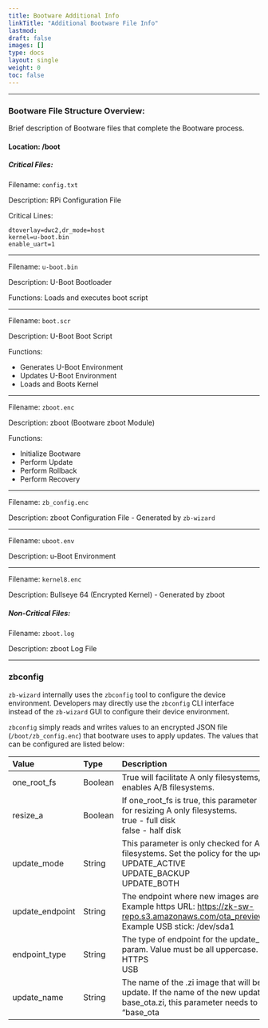 ```yaml
---
title: Bootware Additional Info
linkTitle: "Additional Bootware File Info"
lastmod:
draft: false
images: []
type: docs
layout: single
weight: 0
toc: false
---
```


-----
### Bootware File Structure Overview:

Brief description of Bootware files that complete the Bootware process.

#### Location: /boot

##### Critical Files:

Filename: `config.txt`

Description: RPi Configuration File

Critical Lines:
```
dtoverlay=dwc2,dr_mode=host
kernel=u-boot.bin
enable_uart=1
```

-----
Filename: `u-boot.bin`

Description: U-Boot Bootloader

Functions:  Loads and executes boot script

-----
Filename: `boot.scr`

Description: U-Boot Boot Script

Functions:

* Generates U-Boot Environment
* Updates U-Boot Environment
* Loads and Boots Kernel

-----
Filename: `zboot.enc`

Description: zboot (Bootware zboot Module)

Functions:
* Initialize Bootware
* Perform Update
* Perform Rollback
* Perform Recovery
				
-----
Filename: `zb_config.enc`

Description: zboot Configuration File - Generated by `zb-wizard`
				
-----
Filename: `uboot.env`

Description: u-Boot Environment
				
-----
Filename: `kernel8.enc`

Description: Bullseye 64 (Encrypted Kernel) - Generated by zboot

##### Non-Critical Files:

Filename: `zboot.log`

Description: zboot Log File

-----
### zbconfig

`zb-wizard` internally uses the `zbconfig` tool to configure the device environment. Developers may directly use the `zbconfig` CLI interface instead of the `zb-wizard` GUI to configure their device environment. 

`zbconfig` simply reads and writes values to an encrypted JSON file (`/boot/zb_config.enc`) that bootware uses to apply updates. The values that can be configured are listed below:

| Value | Type | Description |
| :-------- | :------- | :---------- |
| one_root_fs | Boolean | True will facilitate A only filesystems, while false enables A/B filesystems. |
| resize_a | Boolean | If one_root_fs is true, this parameter is checked for resizing A only filesystems.<br /> true - full disk<br />false - half disk |
| update_mode | String | This parameter is only checked for A/B filesystems. Set the policy for the updates: <br />UPDATE_ACTIVE <br />UPDATE_BACKUP <br />UPDATE_BOTH |
| update_endpoint | String | The endpoint where new images are pulled from. <br />Example https URL: https://zk-sw-repo.s3.amazonaws.com/ota_preview/base_ota.zi<br />Example USB stick: /dev/sda1 |
| endpoint_type | String | The type of endpoint for the update_endpoint param. Value must be all uppercase.<br />HTTPS<br />USB |
| update_name | String | The name of the .zi image that will be used for the update. If the name of the new update is base_ota.zi, this parameter needs to be named “base_ota

